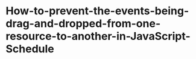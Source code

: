 # How-to-prevent-the-events-being-drag-and-dropped-from-one-resource-to-another-in-JavaScript-Schedule